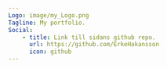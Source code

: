 ```yaml
---
Logo: image/my_Logo.png
Tagline: My portfolio.
Social:
    - title: Link till sidans github repo.
      url: https://github.com/ErkeHakansson
      icon: github
---
```

